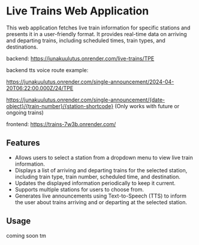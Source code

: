 # Live Trains Web Application

This web application fetches live train information for specific stations and presents it in a user-friendly format. It provides real-time data on arriving and departing trains, including scheduled times, train types, and destinations.

backend: https://junakuulutus.onrender.com/live-trains/TPE

backend tts voice route example: 

https://junakuulutus.onrender.com/single-announcement/2024-04-20T06:22:00.000Z/24/TPE

https://junakuulutus.onrender.com/single-announcement/{date-object}/{train-number}/{station-shortcode}
(Only works with future or ongoing trains) 

frontend: https://trains-7w3b.onrender.com/

## Features

- Allows users to select a station from a dropdown menu to view live train information.
- Displays a list of arriving and departing trains for the selected station, including train type, train number, scheduled time, and destination.
- Updates the displayed information periodically to keep it current.
- Supports multiple stations for users to choose from.
- Generates live announcements using Text-to-Speech (TTS) to inform the user about trains arriving and or departing at the selected station.

## Usage

coming soon tm

